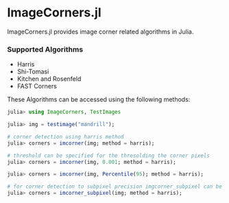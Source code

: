 # ImageCorners.jl

ImageCorners.jl provides image corner related algorithms in Julia. 

### Supported Algorithms
- Harris 
- Shi-Tomasi 
- Kitchen and Rosenfeld 
- FAST Corners

These Algorithms can be accessed using the following methods:
```julia
julia> using ImageCorners, TestImages

julia> img = testimage("mandrill");

# corner detection using harris method
julia> corners = imcorner(img; method = harris);

# threshold can be specified for the thresolding the corner pixels
julia> corners = imcorner(img, 0.001; method = harris);

julia> corners = imcorner(img, Percentile(95); method = harris);

# for corner detection to subpixel precision imgcorner_subpixel can be used
julia> corners = imcorner_subpixel(img; method = harris);
```
